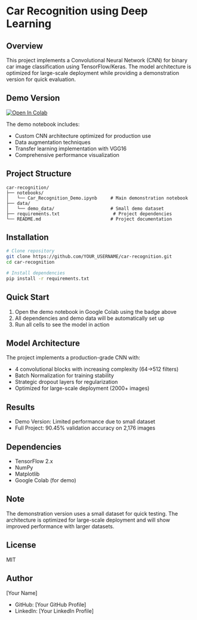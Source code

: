 # Car Recognition using Deep Learning

## Overview
This project implements a Convolutional Neural Network (CNN) for binary car image classification using TensorFlow/Keras. The model architecture is optimized for large-scale deployment while providing a demonstration version for quick evaluation.

## Demo Version
[![Open In Colab](https://colab.research.google.com/assets/colab-badge.svg)](YOUR_COLAB_LINK)

The demo notebook includes:
- Custom CNN architecture optimized for production use
- Data augmentation techniques
- Transfer learning implementation with VGG16
- Comprehensive performance visualization

## Project Structure
```
car-recognition/
├── notebooks/
│   └── Car_Recognition_Demo.ipynb     # Main demonstration notebook
├── data/
│   └── demo_data/                     # Small demo dataset
├── requirements.txt                    # Project dependencies
└── README.md                          # Project documentation
```

## Installation
```bash
# Clone repository
git clone https://github.com/YOUR_USERNAME/car-recognition.git
cd car-recognition

# Install dependencies
pip install -r requirements.txt
```

## Quick Start
1. Open the demo notebook in Google Colab using the badge above
2. All dependencies and demo data will be automatically set up
3. Run all cells to see the model in action

## Model Architecture
The project implements a production-grade CNN with:
- 4 convolutional blocks with increasing complexity (64→512 filters)
- Batch Normalization for training stability
- Strategic dropout layers for regularization
- Optimized for large-scale deployment (2000+ images)

## Results
- Demo Version: Limited performance due to small dataset
- Full Project: 90.45% validation accuracy on 2,176 images

## Dependencies
- TensorFlow 2.x
- NumPy
- Matplotlib
- Google Colab (for demo)

## Note
The demonstration version uses a small dataset for quick testing. The architecture is optimized for large-scale deployment and will show improved performance with larger datasets.

## License
MIT

## Author
[Your Name]
- GitHub: [Your GitHub Profile]
- LinkedIn: [Your LinkedIn Profile]
